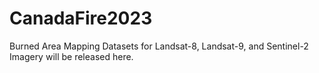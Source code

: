 # CanadaFire2023
Burned Area Mapping Datasets for Landsat-8, Landsat-9, and Sentinel-2 Imagery will be released here. 
